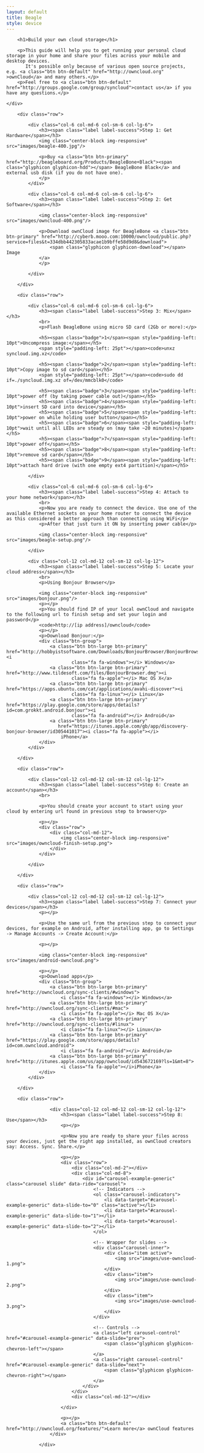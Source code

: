 ```yaml
---
layout: default
title: Beagle
style: device
---
```


<div class="jumbotron">
    <div class="container">

        <h1>Build your own cloud storage</h1>

        <p>This guide will help you to get running your personal cloud storage in your home and share your files across your mobile and desktop devices.
           It's possible only because of various open source projects, e.g. <a class="btn btn-default" href="http://owncloud.org" >ownCloud</a> and many others.</p>
        <p>Feel free to <a class="btn btn-default" href="http://groups.google.com/group/syncloud">contact us</a> if you have any questions.</p>

    </div>
</div>

<div class="container">

        <div class="row">

            <div class="col-6 col-md-6 col-sm-6 col-lg-6">
                <h3><span class="label label-success">Step 1: Get Hardware</span></h3>
                <img class="center-block img-responsive" src="images/beagle-400.jpg"/>

                <p>Buy <a class="btn btn-primary" href="http://beagleboard.org/Products/BeagleBone+Black"><span class="glyphicon glyphicon-hdd"></span> BeagleBone Black</a> and external usb disk (if you do not have one).
                </p>
            </div>

            <div class="col-6 col-md-6 col-sm-6 col-lg-6">
                <h3><span class="label label-success">Step 2: Get Software</span></h3>

                <img class="center-block img-responsive" src="images/owncloud-400.png"/>

                <p>Download ownCloud image for BeagleBone <a class="btn btn-primary" href="http://cyberb.mooo.com:10000/owncloud/public.php?service=files&t=334dbb442305833acae1b9bffe58d9d8&download">
                    <span class="glyphicon glyphicon-download"></span> Image
                </a>
                </p>

            </div>

        </div>

        <div class="row">

            <div class="col-6 col-md-6 col-sm-6 col-lg-6">
                <h3><span class="label label-success">Step 3: Mix</span></h3>
                <br>
                <p>Flash BeagleBone using micro SD card (2Gb or more):</p>

                <h5><span class="badge">1</span><span style="padding-left: 10pt">Uncompress image:</span></h5>
                <span style="padding-left: 25pt"></span><code>unxz syncloud.img.xz</code>

                <h5><span class="badge">2</span><span style="padding-left: 10pt">Copy image to sd card</span></h5>
                <span style="padding-left: 25pt"></span><code>sudo dd if=./syncloud.img.xz of=/dev/mmcblk0</code>

                <h5><span class="badge">3</span><span style="padding-left: 10pt">power off (by taking power cable out)</span></h5>
                <h5><span class="badge">4</span><span style="padding-left: 10pt">insert SD card into device</span></h5>
                <h5><span class="badge">5</span><span style="padding-left: 10pt">power on while holding user button</span></h5>
                <h5><span class="badge">6</span><span style="padding-left: 10pt">wait until all LEDs are steady on (may take ~20 minutes)</span></h5>
                <h5><span class="badge">7</span><span style="padding-left: 10pt">power off</span></h5>
                <h5><span class="badge">8</span><span style="padding-left: 10pt">remove sd card</span></h5>
                <h5><span class="badge">9</span><span style="padding-left: 10pt">attach hard drive (with one empty ext4 partition)</span></h5>

            </div>

            <div class="col-6 col-md-6 col-sm-6 col-lg-6">
                <h3><span class="label label-success">Step 4: Attach to your home network</span></h3>
                <br>
                <p>Now you are ready to connect the device. Use one of the available Ethernet sockets on your home router to connect the device as this considered a better approach than connecting using WiFi</p>
                <p>After that just turn it ON by inserting power cable</p>

                <img class="center-block img-responsive" src="images/beagle-setup.png"/>

            </div>

            <div class="col-12 col-md-12 col-sm-12 col-lg-12">
                <h3><span class="label label-success">Step 5: Locate your cloud address</span></h3>
                <br>
                <p>Using Bonjour Browser</p>

                <img class="center-block img-responsive" src="images/bonjour.png"/>
                <p></p>
                <p>You should find IP of your local ownCloud and navigate to the following url to finish setup and set your login and password</p>
                <code>http://[ip address]/owncloud</code>
                <p></p>
                <p>Download Bonjour:</p>
                <div class="btn-group">
                    <a class="btn btn-large btn-primary" href="http://hobbyistsoftware.com/Downloads/BonjourBrowser/BonjourBrowserSetup.exe"><i
                            class="fa fa-windows"></i> Windows</a>
                    <a class="btn btn-large btn-primary" href="http://www.tildesoft.com/files/BonjourBrowser.dmg"><i
                            class="fa fa-apple"></i> Mac OS X</a>
                    <a class="btn btn-large btn-primary" href="https://apps.ubuntu.com/cat/applications/avahi-discover"><i
                            class="fa fa-linux"></i> Linux</a>
                    <a class="btn btn-large btn-primary" href="https://play.google.com/store/apps/details?id=com.grokkt.android.bonjour"><i
                            class="fa fa-android"></i> Android</a>
                    <a class="btn btn-large btn-primary"
                       href="https://itunes.apple.com/gb/app/discovery-bonjour-browser/id305441017"><i class="fa fa-apple"></i>
                        iPhone</a>
                </div>
            </div>

        </div>

        <div class="row">

            <div class="col-12 col-md-12 col-sm-12 col-lg-12">
                <h3><span class="label label-success">Step 6: Create an account</span></h3>
                <br>

                <p>You should create your account to start using your cloud by entering url found in previous step to browser</p>

                <p></p>
                <div class="row">
                    <div class="col-md-12">
                        <img class="center-block img-responsive" src="images/owncloud-finish-setup.png">
                    </div>
                </div>

            </div>

        </div>

        <div class="row">

            <div class="col-12 col-md-12 col-sm-12 col-lg-12">
                <h3><span class="label label-success">Step 7: Connect your devices</span></h3>
                <p></p>

                <p>Use the same url from the previous step to connect your devices, for example on Android, after installing app, go to Settings -> Manage Accounts -> Create Account:</p>

                <p></p>

                <img class="center-block img-responsive" src="images/android-owncloud.png">

                <p></p>
                <p>Download apps</p>
                <div class="btn-group">
                    <a class="btn btn-large btn-primary" href="http://owncloud.org/sync-clients/#windows">
                        <i class="fa fa-windows"></i> Windows</a>
                    <a class="btn btn-large btn-primary" href="http://owncloud.org/sync-clients/#mac">
                        <i class="fa fa-apple"></i> Mac OS X</a>
                    <a class="btn btn-large btn-primary" href="http://owncloud.org/sync-clients/#linux">
                        <i class="fa fa-linux"></i> Linux</a>
                    <a class="btn btn-large btn-primary" href="https://play.google.com/store/apps/details?id=com.owncloud.android">
                        <i class="fa fa-android"></i> Android</a>
                    <a class="btn btn-large btn-primary" href="http://itunes.apple.com/us/app/owncloud/id543672169?ls=1&mt=8">
                        <i class="fa fa-apple"></i>iPhone</a>
                </div>
            </div>

        </div>

        <div class="row">

                    <div class="col-12 col-md-12 col-sm-12 col-lg-12">
                        <h3><span class="label label-success">Step 8: Use</span></h3>
                        <p></p>

                        <p>Now you are ready to share your files across your devices, just get the right app installed, as ownCloud creators say: Access. Sync. Share.</p>

                        <p></p>
                        <div class="row">
                            <div class="col-md-2"></div>
                            <div class="col-md-8">
                                <div id="carousel-example-generic" class="carousel slide" data-ride="carousel">
                                    <!-- Indicators -->
                                    <ol class="carousel-indicators">
                                        <li data-target="#carousel-example-generic" data-slide-to="0" class="active"></li>
                                        <li data-target="#carousel-example-generic" data-slide-to="1"></li>
                                        <li data-target="#carousel-example-generic" data-slide-to="2"></li>
                                    </ol>

                                    <!-- Wrapper for slides -->
                                    <div class="carousel-inner">
                                        <div class="item active">
                                            <img src="images/use-owncloud-1.png">
                                        </div>
                                        <div class="item">
                                            <img src="images/use-owncloud-2.png">
                                        </div>
                                        <div class="item">
                                            <img src="images/use-owncloud-3.png">
                                        </div>
                                    </div>

                                    <!-- Controls -->
                                    <a class="left carousel-control" href="#carousel-example-generic" data-slide="prev">
                                        <span class="glyphicon glyphicon-chevron-left"></span>
                                    </a>
                                    <a class="right carousel-control" href="#carousel-example-generic" data-slide="next">
                                        <span class="glyphicon glyphicon-chevron-right"></span>
                                    </a>
                                </div>
                            </div>
                            <div class="col-md-12"></div>

                        </div>

                        <p></p>
                        <a class="btn btn-default" href="http://owncloud.org/features/">Learn more</a> ownCloud features
                    </div>

                </div>

<!--/container-->
</div>
